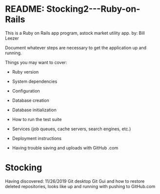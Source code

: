 
# README: Stocking2---Ruby-on-Rails


This is a Ruby on Rails app program, astock market utility app.    				by: Bill Leezer

Document whatever steps are necessary to get the
application up and running.

Things you may want to cover:

* Ruby version

* System dependencies

* Configuration

* Database creation

* Database initialization

* How to run the test suite

* Services (job queues, cache servers, search engines, etc.)

* Deployment instructions

* Having trouble saving and uploads with GitHub .com 
# Stocking

Having discovered:  11/26/2019
 Git desktop
 Git Gui
 and how to restore deleted repositories,
 looks like up and running with pushing to GitHub.com
